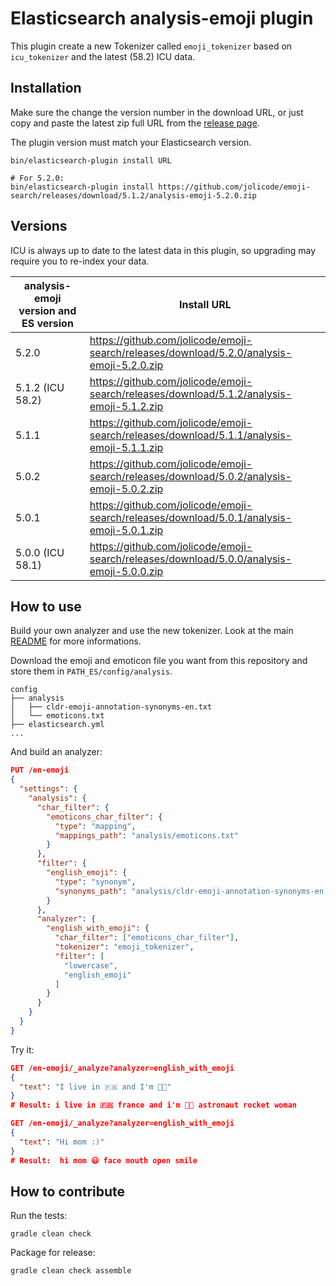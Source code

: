 # Elasticsearch analysis-emoji plugin

This plugin create a new Tokenizer called `emoji_tokenizer` based on `icu_tokenizer` and the latest (58.2) ICU data.

## Installation

Make sure the change the version number in the download URL, or just copy and paste the latest zip full URL from the [release page](https://github.com/jolicode/emoji-search/releases). 

The plugin version must match your Elasticsearch version.

```
bin/elasticsearch-plugin install URL

# For 5.2.0:
bin/elasticsearch-plugin install https://github.com/jolicode/emoji-search/releases/download/5.1.2/analysis-emoji-5.2.0.zip
```

## Versions

ICU is always up to date to the latest data in this plugin, so upgrading may require you to re-index your data.

analysis-emoji version and ES version  | Install URL
-----------|-----------
5.2.0 | https://github.com/jolicode/emoji-search/releases/download/5.2.0/analysis-emoji-5.2.0.zip
5.1.2 (ICU 58.2) | https://github.com/jolicode/emoji-search/releases/download/5.1.2/analysis-emoji-5.1.2.zip
5.1.1 | https://github.com/jolicode/emoji-search/releases/download/5.1.1/analysis-emoji-5.1.1.zip
5.0.2 | https://github.com/jolicode/emoji-search/releases/download/5.0.2/analysis-emoji-5.0.2.zip
5.0.1 | https://github.com/jolicode/emoji-search/releases/download/5.0.1/analysis-emoji-5.0.1.zip
5.0.0 (ICU 58.1) | https://github.com/jolicode/emoji-search/releases/download/5.0.0/analysis-emoji-5.0.0.zip

## How to use

Build your own analyzer and use the new tokenizer. Look at the main [README](../README.md) for more informations.

Download the emoji and emoticon file you want from this repository and store them in `PATH_ES/config/analysis`.

```
config
├── analysis
│   ├── cldr-emoji-annotation-synonyms-en.txt
│   └── emoticons.txt
├── elasticsearch.yml
...
```

And build an analyzer:

```json
PUT /en-emoji
{
  "settings": {
    "analysis": {
      "char_filter": {
        "emoticons_char_filter": {
          "type": "mapping",
          "mappings_path": "analysis/emoticons.txt"
        }
      },
      "filter": {
        "english_emoji": {
          "type": "synonym",
          "synonyms_path": "analysis/cldr-emoji-annotation-synonyms-en.txt" 
        }
      },
      "analyzer": {
        "english_with_emoji": {
          "char_filter": ["emoticons_char_filter"],
          "tokenizer": "emoji_tokenizer",
          "filter": [
            "lowercase",
            "english_emoji"
          ]
        }
      }
    }
  }
}
```
Try it:

```json
GET /en-emoji/_analyze?analyzer=english_with_emoji
{
  "text": "I live in 🇫🇷 and I'm 👩‍🚀"
}
# Result: i live in 🇫🇷 france and i'm 👩‍🚀 astronaut rocket woman

GET /en-emoji/_analyze?analyzer=english_with_emoji
{
  "text": "Hi mom :)"
}
# Result:  hi mom 😃 face mouth open smile
```

## How to contribute

Run the tests:

```
gradle clean check
```

Package for release:

```
gradle clean check assemble
```
